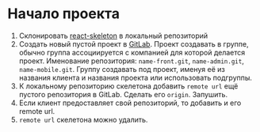 # Начало проекта

1. Склонировать [react-skeleton](https://github.com/ylabio/react-skeleton) в локальный репозиторий
2. Создать новый пустой проект в [GitLab](http://git.yiilab.com). Проект создавать в группе, обычно 
группа ассоциируется с компанией для которой делается проект. 
Именование репозитория: `name-front.git`, `name-admin.git`, `name-mobile.git`. 
Группу создавать под проект, именуя её из названия клиента и названия проекта или использовать 
подгруппы. 
3. К локальному репозиторию скелетона добавить `remote url` ещё пустого репозитория в GitLab. 
Сделать его `origin`. Запушить.
4. Если клиент предоставляет свой репозиторий, то добавить и его remote url. 
5. `remote url` скелетона можно удалить.
